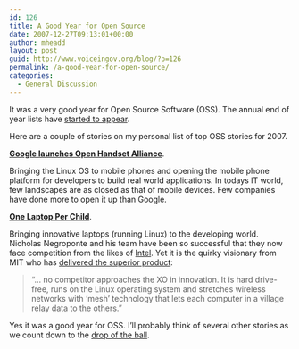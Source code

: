 ```yaml
---
id: 126
title: A Good Year for Open Source
date: 2007-12-27T09:13:01+00:00
author: mheadd
layout: post
guid: http://www.voiceingov.org/blog/?p=126
permalink: /a-good-year-for-open-source/
categories:
  - General Discussion
---
```

It was a very good year for Open Source Software (OSS). The annual end of year lists have [started to appear](http://www.informationweek.com/blog/main/archives/2007/12/top_five_openso.html).

Here are a couple of stories on my personal list of top OSS stories for 2007.

**[Google launches Open Handset Alliance](http://www.openhandsetalliance.com/index.html)**.
  
Bringing the Linux OS to mobile phones and opening the mobile phone platform for developers to build real world applications. In todays IT world, few landscapes are as closed as that of mobile devices. Few companies have done more to open it up than Google.

**[One Laptop Per Child](http://laptop.org/)**.
  
Bringing innovative laptops (running Linux) to the developing world. Nicholas Negroponte and his team have been so successful that they now face competition from the likes of [Intel](http://www.intel.com/intel/worldahead/classmatepc/). Yet it is the quirky visionary from MIT who has [delivered the superior product](http://www.cnn.com/2007/TECH/ptech/12/25/onelaptop.onevillage.ap/index.html):

> &#8220;&#8230; no competitor approaches the XO in innovation. It is hard drive-free, runs on the Linux operating system and stretches wireless networks with &#8216;mesh&#8217; technology that lets each computer in a village relay data to the others.&#8221;

Yes it was a good year for OSS. I&#8217;ll probably think of several other stories as we count down to the [drop of the ball](http://www.timessquarenyc.org/nye/nye_ball.html).